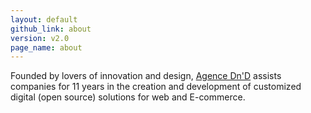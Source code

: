 ```yaml
---
layout: default
github_link: about
version: v2.0
page_name: about
---
```


Founded by lovers of innovation and design, [Agence Dn'D](http://www.dnd.fr) assists companies for 11 years in the creation and development of customized digital (open source) solutions for web and E-commerce.